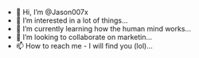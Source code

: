 - 👋 Hi, I’m @Jason007x
- 👀 I’m interested in a lot of things...
- 🌱 I’m currently learning how the human mind works...
- 💞️ I’m looking to collaborate on marketin...
- 📫 How to reach me - I will find you (lol)...

<!---
Jason007x/Jason007x is a ✨ special ✨ repository because its `README.md` (this file) appears on your GitHub profile.
You can click the Preview link to take a look at your changes.
--->
